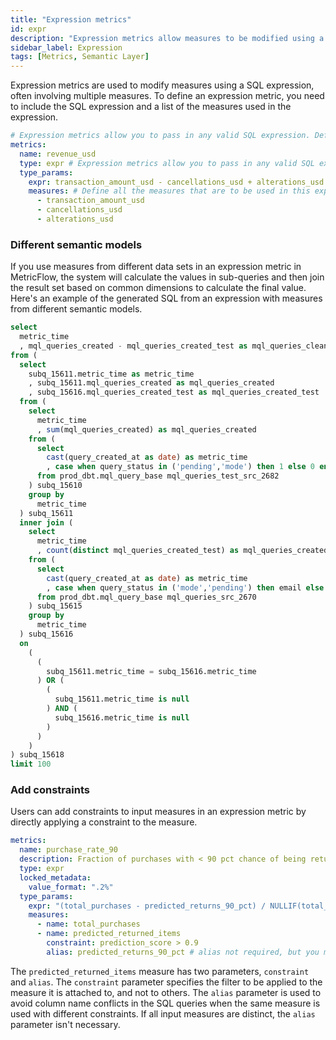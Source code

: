 ```yaml
---
title: "Expression metrics"
id: expr
description: "Expression metrics allow measures to be modified using a SQL expression. "
sidebar_label: Expression
tags: [Metrics, Semantic Layer]
---
```


Expression metrics are used to modify measures using a SQL expression, often involving multiple measures. To define an expression metric, you need to include the SQL expression and a list of the measures used in the expression.

```yaml
# Expression metrics allow you to pass in any valid SQL expression. Define all of the measures used in the metric in the "measures" field.
metrics:
  name: revenue_usd
  type: expr # Expression metrics allow you to pass in any valid SQL expression.
  type_params:
    expr: transaction_amount_usd - cancellations_usd + alterations_usd # Define the SQL expression 
    measures: # Define all the measures that are to be used in this expression metric 
      - transaction_amount_usd
      - cancellations_usd
      - alterations_usd
```

### Different semantic models

If you use measures from different data sets in an expression metric in MetricFlow, the system will calculate the values in sub-queries and then join the result set based on common dimensions to calculate the final value. Here's an example of the generated SQL from an expression with measures from different semantic models.


```sql
select
  metric_time
  , mql_queries_created - mql_queries_created_test as mql_queries_cleaned
from (
  select
    subq_15611.metric_time as metric_time
    , subq_15611.mql_queries_created as mql_queries_created
    , subq_15616.mql_queries_created_test as mql_queries_created_test
  from (
    select
      metric_time
      , sum(mql_queries_created) as mql_queries_created
    from (
      select
        cast(query_created_at as date) as metric_time
        , case when query_status in ('pending','mode') then 1 else 0 end as mql_queries_created
      from prod_dbt.mql_query_base mql_queries_test_src_2682
    ) subq_15610
    group by
      metric_time
  ) subq_15611
  inner join (
    select
      metric_time
      , count(distinct mql_queries_created_test) as mql_queries_created_test
    from (
      select
        cast(query_created_at as date) as metric_time
        , case when query_status in ('mode','pending') then email else null end as mql_queries_created_test
      from prod_dbt.mql_query_base mql_queries_src_2670
    ) subq_15615
    group by
      metric_time
  ) subq_15616
  on
    (
      (
        subq_15611.metric_time = subq_15616.metric_time
      ) OR (
        (
          subq_15611.metric_time is null
        ) AND (
          subq_15616.metric_time is null
        )
      )
    )
) subq_15618
limit 100
```


### Add constraints

Users can add constraints to input measures in an expression metric by directly applying a constraint to the measure.

```yaml
metrics:
  name: purchase_rate_90
  description: Fraction of purchases with < 90 pct chance of being returned
  type: expr
  locked_metadata:
    value_format: ".2%"
  type_params:
    expr: "(total_purchases - predicted_returns_90_pct) / NULLIF(total_purchases, 0)"
    measures:
      - name: total_purchases
      - name: predicted_returned_items
        constraint: prediction_score > 0.9
        alias: predicted_returns_90_pct # alias not required, but you may always include one for clarity
```

The `predicted_returned_items` measure has two parameters, `constraint` and `alias`. The `constraint` parameter specifies the filter to be applied to the measure it is attached to, and not to others. The `alias` parameter is used to avoid column name conflicts in the SQL queries when the same measure is used with different constraints. If all input measures are distinct, the `alias` parameter isn't necessary.

